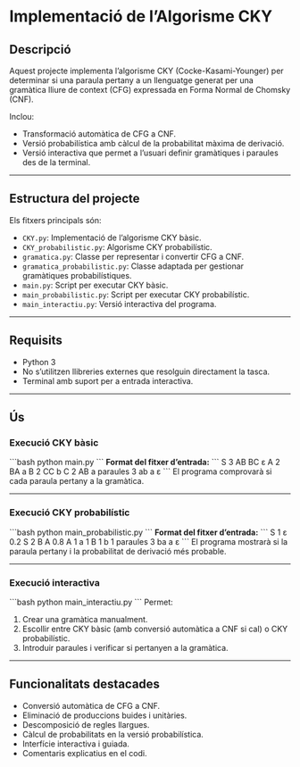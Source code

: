 # Implementació de l’Algorisme CKY

## Descripció
Aquest projecte implementa l’algorisme CKY (Cocke-Kasami-Younger) per determinar si una paraula pertany a un llenguatge generat per una gramàtica lliure de context (CFG) expressada en Forma Normal de Chomsky (CNF).

Inclou:
- Transformació automàtica de CFG a CNF.
- Versió probabilística amb càlcul de la probabilitat màxima de derivació.
- Versió interactiva que permet a l’usuari definir gramàtiques i paraules des de la terminal.

---

## Estructura del projecte
Els fitxers principals són:

- `CKY.py`: Implementació de l’algorisme CKY bàsic.
- `CKY_probabilistic.py`: Algorisme CKY probabilístic.
- `gramatica.py`: Classe per representar i convertir CFG a CNF.
- `gramatica_probabilistic.py`: Classe adaptada per gestionar gramàtiques probabilístiques.
- `main.py`: Script per executar CKY bàsic.
- `main_probabilistic.py`: Script per executar CKY probabilístic.
- `main_interactiu.py`: Versió interactiva del programa.

---

## Requisits
- Python 3
- No s’utilitzen llibreries externes que resolguin directament la tasca.
- Terminal amb suport per a entrada interactiva.

---

## Ús

### Execució CKY bàsic
\`\`\`bash
python main.py
\`\`\`
**Format del fitxer d’entrada:**
\`\`\`
S 3
AB BC ε
A 2
BA a
B 2
CC b
C 2
AB a
paraules 3 ab a ε
\`\`\`
El programa comprovarà si cada paraula pertany a la gramàtica.

---

### Execució CKY probabilístic
\`\`\`bash
python main_probabilistic.py
\`\`\`
**Format del fitxer d’entrada:**
\`\`\`
S 1
ε 0.2
S 2
B A 0.8
A 1
a 1
B 1
b 1
paraules 3 ba a ε
\`\`\`
El programa mostrarà si la paraula pertany i la probabilitat de derivació més probable.

---

### Execució interactiva
\`\`\`bash
python main_interactiu.py
\`\`\`
Permet:
1. Crear una gramàtica manualment.
2. Escollir entre CKY bàsic (amb conversió automàtica a CNF si cal) o CKY probabilístic.
3. Introduir paraules i verificar si pertanyen a la gramàtica.

---

## Funcionalitats destacades
- Conversió automàtica de CFG a CNF.
- Eliminació de produccions buides i unitàries.
- Descomposició de regles llargues.
- Càlcul de probabilitats en la versió probabilística.
- Interfície interactiva i guiada.
- Comentaris explicatius en el codi.
